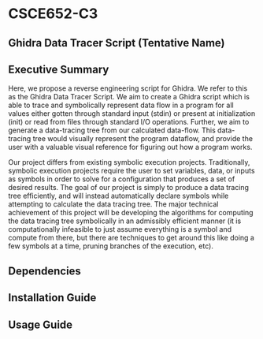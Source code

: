 # CSCE652-C3
## Ghidra Data Tracer Script (Tentative Name)

## Executive Summary
Here, we propose a reverse engineering script for Ghidra. We refer to this as the Ghidra Data Tracer Script. We aim to create a Ghidra script which is able to trace and symbolically represent data flow in a program for all values either gotten through standard input (stdin) or present at initialization (init) or read from files through standard I/O operations. Further, we aim to generate a data-tracing tree from our calculated data-flow. This data-tracing tree would visually represent the program dataflow, and provide the user with a valuable visual reference for figuring out how a program works.

Our project differs from existing symbolic execution projects. Traditionally, symbolic execution projects require the user to set variables, data, or inputs as symbols in order to solve for a configuration that produces a set of desired results. The goal of our project is simply to produce a data tracing tree efficiently, and will instead automatically declare symbols while attempting to calculate the data tracing tree. The major technical achievement of this project will be developing the algorithms for computing the data tracing tree symbolically in an admissibly efficient manner (it is computationally infeasible to just assume everything is a symbol and compute from there, but there are techniques to get around this like doing a few symbols at a time, pruning branches of the execution, etc).


## Dependencies

## Installation Guide

## Usage Guide
